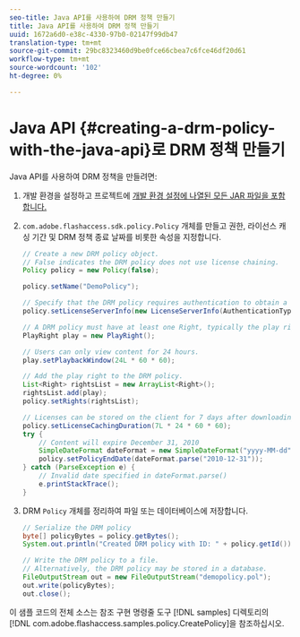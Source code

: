 ```yaml
---
seo-title: Java API를 사용하여 DRM 정책 만들기
title: Java API를 사용하여 DRM 정책 만들기
uuid: 1672a6d0-e38c-4330-97b0-02147f99db47
translation-type: tm+mt
source-git-commit: 29bc8323460d9be0fce66cbea7c6fce46df20d61
workflow-type: tm+mt
source-wordcount: '102'
ht-degree: 0%

---
```



# Java API {#creating-a-drm-policy-with-the-java-api}로 DRM 정책 만들기

Java API를 사용하여 DRM 정책을 만들려면:

1. 개발 환경을 설정하고 프로젝트에 [개발 환경 설정에 나열된 모든 JAR 파일을 포함합니다.](../../protecting-content/setting-up-the-sdk/setup-dev-env.md)
1. `com.adobe.flashaccess.sdk.policy.Policy` 개체를 만들고 권한, 라이선스 캐싱 기간 및 DRM 정책 종료 날짜를 비롯한 속성을 지정합니다.

   ```java
   // Create a new DRM policy object.  
   // False indicates the DRM policy does not use license chaining.  
   Policy policy = new Policy(false);  
   
   policy.setName("DemoPolicy");  
   
   // Specify that the DRM policy requires authentication to obtain a license.  
   policy.setLicenseServerInfo(new LicenseServerInfo(AuthenticationType.UsernamePassword));  
   
   // A DRM policy must have at least one Right, typically the play right  
   PlayRight play = new PlayRight();  
   
   // Users can only view content for 24 hours.  
   play.setPlaybackWindow(24L * 60 * 60);  
   
   // Add the play right to the DRM policy.  
   List<Right> rightsList = new ArrayList<Right>();  
   rightsList.add(play);  
   policy.setRights(rightsList);  
   
   // Licenses can be stored on the client for 7 days after downloading  
   policy.setLicenseCachingDuration(7L * 24 * 60 * 60);  
   try {  
       // Content will expire December 31, 2010  
       SimpleDateFormat dateFormat = new SimpleDateFormat("yyyy-MM-dd");  
       policy.setPolicyEndDate(dateFormat.parse("2010-12-31"));  
   } catch (ParseException e) {  
       // Invalid date specified in dateFormat.parse()  
       e.printStackTrace();  
   } 
   ```

1. DRM `Policy` 개체를 정리하여 파일 또는 데이터베이스에 저장합니다.

   ```java
   // Serialize the DRM policy  
   byte[] policyBytes = policy.getBytes();  
   System.out.println("Created DRM policy with ID: " + policy.getId());  
   
   // Write the DRM policy to a file.   
   // Alternatively, the DRM policy may be stored in a database.  
   FileOutputStream out = new FileOutputStream("demopolicy.pol");  
   out.write(policyBytes);  
   out.close(); 
   ```

이 샘플 코드의 전체 소스는 참조 구현 명령줄 도구 [!DNL samples] 디렉토리의 [!DNL com.adobe.flashaccess.samples.policy.CreatePolicy]을 참조하십시오.
